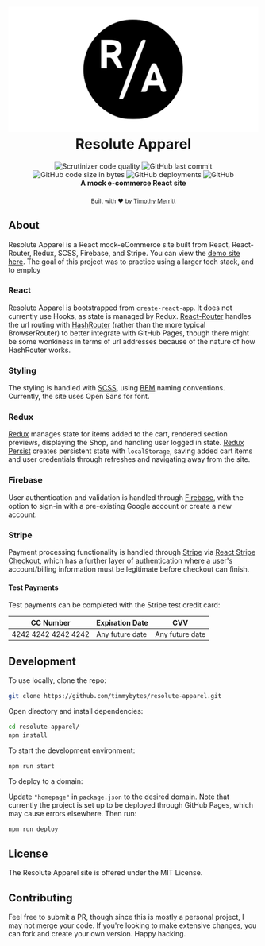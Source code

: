 <h1 align="center">
  <img src="./src/assets/resolute-apparel-social-card.png" alt="Resolute Apparel logo" />
  <br />
Resolute Apparel
</h1>

<div align="center">
  <img alt="Scrutinizer code quality" src="https://scrutinizer-ci.com/g/timmybytes/resolute-apparel/badges/quality-score.png?b=dev">
  <img alt="GitHub last commit" src="https://img.shields.io/github/last-commit/timmybytes/resolute-apparel">
  <img alt="GitHub code size in bytes" src="https://img.shields.io/github/languages/code-size/timmybytes/resolute-apparel">
  <img alt="GitHub deployments" src="https://img.shields.io/github/deployments/timmybytes/resolute-apparel/github-pages">
  <img alt="GitHub" src="https://img.shields.io/github/license/timmybytes/resolute-apparel">
</div>

<div align="center">
  <strong>A mock e-commerce React site</strong>
</div>

<p align="center">
  <sub>Built with ❤︎ by
  <a href="https://timmybytes.com">Timothy Merritt</a>
</p>

## About

Resolute Apparel is a React mock-eCommerce site built from React, React-Router, Redux, SCSS, Firebase, and Stripe. You can view the [demo site here](https://timmybytes.github.io/resolute-apparel). The goal of this project was to practice using a larger tech stack, and to employ

### React

Resolute Apparel is bootstrapped from `create-react-app`. It does not currently use Hooks, as state is managed by Redux. [React-Router](https://reactrouter.com/) handles the url routing with [HashRouter](https://github.com/ReactTraining/react-router/blob/master/packages/react-router-dom/docs/api/HashRouter.md) (rather than the more typical BrowserRouter) to better integrate with GitHub Pages, though there might be some wonkiness in terms of url addresses because of the nature of how HashRouter works.

### Styling

The styling is handled with [SCSS](https://sass-lang.com/), using [BEM](http://getbem.com/) naming conventions. Currently, the site uses Open Sans for font.

### Redux

[Redux](https://redux.js.org/) manages state for items added to the cart, rendered section previews, displaying the Shop, and handling user logged in state. [Redux Persist](<https://github.com/rt2zz/redux-persist>) creates persistent state with `localStorage`, saving added cart items and user credentials through refreshes and navigating away from the site.

### Firebase

User authentication and validation is handled through [Firebase](https://firebase.google.com/), with the option to sign-in with a pre-existing Google account or create a new account.

### Stripe

Payment processing functionality is handled through [Stripe](https://stripe.com) via [React Stripe Checkout](https://github.com/azmenak/react-stripe-checkout), which has a further layer of authentication where a user's account/billing information must be legitimate before checkout can finish.

#### Test Payments

Test payments can be completed with the Stripe test credit card:

| CC Number | Expiration Date | CVV |
| --------------- | --------------- | --------------- |
| 4242 4242 4242 4242 | Any future date | Any future date |

## Development

To use locally, clone the repo:

```sh
git clone https://github.com/timmybytes/resolute-apparel.git
```

Open directory and install dependencies:

```sh
cd resolute-apparel/
npm install
```

To start the development environment:

```sh
npm run start
```

To deploy to a domain:

Update `"homepage"` in `package.json` to the desired domain. Note that currently the project is set up to be deployed through GitHub Pages, which may cause errors elsewhere. Then run:

```sh
npm run deploy
```

## License

The Resolute Apparel site is offered under the MIT License.

## Contributing

Feel free to submit a PR, though since this is mostly a personal project, I may not merge your code. If you're looking to make extensive changes, you can fork and create your own version. Happy hacking.
